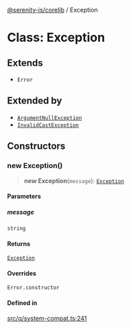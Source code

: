[@serenity-is/corelib](../README.md) / Exception

# Class: Exception

## Extends

- `Error`

## Extended by

- [`ArgumentNullException`](ArgumentNullException.md)
- [`InvalidCastException`](InvalidCastException.md)

## Constructors

### new Exception()

> **new Exception**(`message`): [`Exception`](Exception.md)

#### Parameters

##### message

`string`

#### Returns

[`Exception`](Exception.md)

#### Overrides

`Error.constructor`

#### Defined in

[src/q/system-compat.ts:241](https://github.com/serenity-is/serenity/blob/master/packages/corelib/src/q/system-compat.ts#L241)
